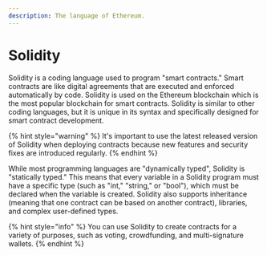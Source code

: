 ```yaml
---
description: The language of Ethereum.
---
```


# Solidity

Solidity is a coding language used to program "smart contracts." Smart contracts are like digital agreements that are executed and enforced automatically by code. Solidity is used on the Ethereum blockchain which is the most popular blockchain for smart contracts. Solidity is similar to other coding languages, but it is unique in its syntax and specifically designed for smart contract development.&#x20;

{% hint style="warning" %}
It's important to use the latest released version of Solidity when deploying contracts because new features and security fixes are introduced regularly.
{% endhint %}

While most programming languages are "dynamically typed", Solidity is "statically typed." This means that every variable in a Solidity program must have a specific type (such as "int," "string," or "bool"), which must be declared when the variable is created. Solidity also supports inheritance (meaning that one contract can be based on another contract), libraries, and complex user-defined types.

{% hint style="info" %}
&#x20;You can use Solidity to create contracts for a variety of purposes, such as voting, crowdfunding, and multi-signature wallets.
{% endhint %}
